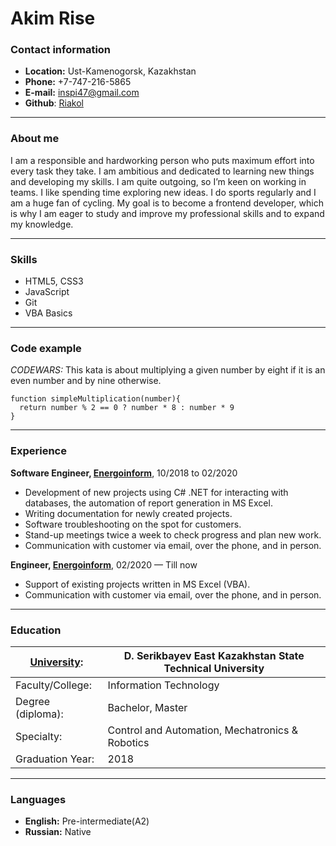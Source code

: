 # Akim Rise

### Contact information

- **Location:** Ust-Kamenogorsk, Kazakhstan
- **Phone:** +7-747-216-5865
- **E-mail:** [inspi47@gmail.com](mailto:inspi47@gmail.com)
- **Github**: [Riakol](https://github.com/Riakol)

***
### About me

I am a responsible and hardworking person who puts maximum effort into every task they take. I am ambitious and dedicated to learning new things and developing my skills. I am quite outgoing, so I’m keen on working in teams. I like spending time exploring new ideas. I do sports regularly and I am a huge fan of cycling. My goal is to become a frontend developer, which is why I am eager to study and improve my professional skills and to expand my knowledge.

***
### Skills 
- HTML5, CSS3
- JavaScript 
- Git
- VBA Basics

***
### Code example
_CODEWARS:_
This kata is about multiplying a given number by eight if it is an even number and by nine otherwise.
```
function simpleMultiplication(number){
  return number % 2 == 0 ? number * 8 : number * 9
}
```

***
### Experience

**Software Engineer, [Energoinform](https://energoinform.kz/index.php/ru/branches)**, 10/2018 to 02/2020
- Development of new projects using C# .NET for interacting with databases, the automation of report generation in MS Excel.
- Writing documentation for newly created projects.
- Software troubleshooting on the spot for customers.
- Stand-up meetings twice a week to check progress and plan new work.
- Communication with customer via email, over the phone, and in person.

**Engineer, [Energoinform](https://energoinform.kz/index.php/ru/branches)**, 02/2020 — Till now
- Support of existing projects written in MS Excel (VBA).
- Communication with customer via email, over the phone, and in person.

---
### Education

|[University](https://www.ektu.kz/?lang=en):  | D. Serikbayev East Kazakhstan State Technical University |  
|-----------------|------------------------------------------------|
|Faculty/College: | Information Technology                         |
|Degree (diploma):| Bachelor, Master                               |  
|Specialty:       | Control and Automation, Mechatronics & Robotics|  
| Graduation Year:| 2018                                           |

---  
### Languages
- **English:** Pre-intermediate(A2)
- **Russian:** Native